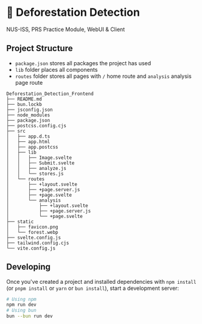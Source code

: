 # 🌲 Deforestation Detection

NUS-ISS, PRS Practice Module, WebUI & Client

## Project Structure

* `package.json` stores all packages the project has used
* `lib` folder places all components
* `routes` folder stores all pages with `/` home route and `analysis` analysis page route

```
Deforestation_Detection_Frontend
├── README.md
├── bun.lockb
├── jsconfig.json
├── node_modules
├── package.json
├── postcss.config.cjs
├── src
│   ├── app.d.ts
│   ├── app.html
│   ├── app.postcss
│   ├── lib
│   │   ├── Image.svelte
│   │   ├── Submit.svelte
│   │   ├── analyze.js
│   │   └── stores.js
│   └── routes
│       ├── +layout.svelte
│       ├── +page.server.js
│       ├── +page.svelte
│       └── analysis
│           ├── +layout.svelte
│           ├── +page.server.js
│           └── +page.svelte
├── static
│   ├── favicon.png
│   └── forest.webp
├── svelte.config.js
├── tailwind.config.cjs
└── vite.config.js
```

## Developing

Once you've created a project and installed dependencies with `npm install` (or `pnpm install` or `yarn` or `bun install`), start a development server:

```bash
# Using npm
npm run dev
# Using bun
bun --bun run dev
```
